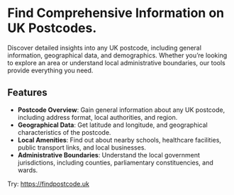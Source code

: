 # Find Comprehensive Information on UK Postcodes.
Discover detailed insights into any UK postcode, including general information, geographical data, and demographics. Whether you’re looking to explore an area or understand local administrative boundaries, our tools provide everything you need.

## Features

- **Postcode Overview**: Gain general information about any UK postcode, including address format, local authorities, and region.
- **Geographical Data**: Get latitude and longitude, and geographical characteristics of the postcode.
- **Local Amenities**: Find out about nearby schools, healthcare facilities, public transport links, and local businesses.
- **Administrative Boundaries**: Understand the local government jurisdictions, including counties, parliamentary constituencies, and wards.

Try: https://findpostcode.uk
